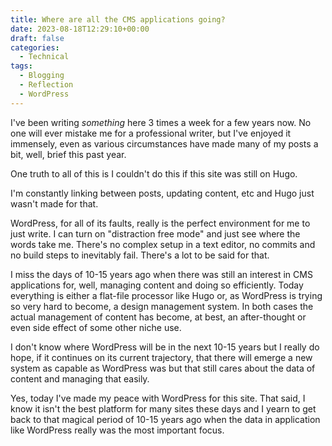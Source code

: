 ```yaml
---
title: Where are all the CMS applications going?
date: 2023-08-18T12:29:10+00:00
draft: false
categories:
  - Technical
tags:
  - Blogging
  - Reflection
  - WordPress
---
```


I've been writing _something_ here 3 times a week for a few years now. No one will ever mistake me for a professional writer, but I've enjoyed it immensely, even as various circumstances have made many of my posts a bit, well, brief this past year.

One truth to all of this is I couldn't do this if this site was still on Hugo.

I'm constantly linking between posts, updating content, etc and Hugo just wasn't made for that.

WordPress, for all of its faults, really is the perfect environment for me to just write. I can turn on "distraction free mode" and just see where the words take me. There's no complex setup in a text editor, no commits and no build steps to inevitably fail. There's a lot to be said for that.

I miss the days of 10-15 years ago when there was still an interest in CMS applications for, well, managing content and doing so efficiently. Today everything is either a flat-file processor like Hugo or, as WordPress is trying so very hard to become, a design management system. In both cases the actual management of content has become, at best, an after-thought or even side effect of some other niche use.

I don't know where WordPress will be in the next 10-15 years but I really do hope, if it continues on its current trajectory, that there will emerge a new system as capable as WordPress was but that still cares about the data of content and managing that easily.

Yes, today I've made my peace with WordPress for this site. That said, I know it isn't the best platform for many sites these days and I yearn to get back to that magical period of 10-15 years ago when the data in application like WordPress really was the most important focus.